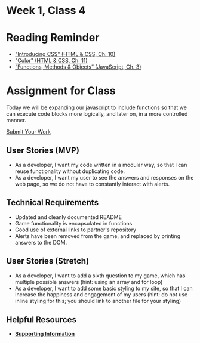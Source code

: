 # Week 1, Class 4

# Reading Reminder
* ["Introducing CSS" (HTML & CSS, Ch. 10)](https://canvas.instructure.com/courses/1030700/modules/items/9632549)
* ["Color" (HTML & CSS, Ch. 11)](https://canvas.instructure.com/courses/1030700/modules/items/9632567)
* [“Functions, Methods & Objects” (JavaScript, Ch. 3)](https://canvas.instructure.com/courses/1030700/modules/items/9632562)

# Assignment for Class
Today we will be expanding our javascript to include functions so that we can execute code blocks more logically, and later on, in a more controlled manner.

[Submit Your Work](https://canvas.instructure.com/courses/1030700/modules/items/9632564)

## User Stories (MVP)
 - As a developer, I want my code written in a modular way, so that I can reuse functionality without duplicating code.
 - As a developer, I want my user to see the answers and responses on the web page, so we do not have to constantly interact with alerts.

## Technical Requirements
 - Updated and cleanly documented README
 - Game functionality is encapsulated in functions
 - Good use of external links to partner's repository
 - Alerts have been removed from the game, and replaced by printing answers to the DOM.

## User Stories (Stretch)
- As a developer, I want to add a sixth question to my game, which has multiple possible answers (hint: using an array and for loop)
- As a developer, I want to add some basic styling to my site, so that I can increase the happiness and engagement of my users (hint: do not use inline styling for this; you should link to another file for your styling)

## Helpful Resources
- [**Supporting Information**](support.md)
